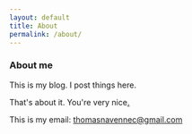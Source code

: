 ```yaml
---
layout: default
title: About
permalink: /about/
---
```


<h3>About me</h3>

This is my blog. I post things here.

That's about it. You're very nice[.](https://www.youtube.com/watch?v=Stg6fWCy6mA)

This is my email: [thomasnavennec@gmail.com](mailto:thomasnavennec@gmail.com)